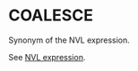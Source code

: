 # COALESCE<a name="r_COALESCE"></a>

Synonym of the NVL expression\. 

See [NVL expression](r_NVL_function.md)\. 